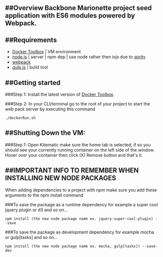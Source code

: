 ##Overview Backbone Marionette project seed application with ES6 modules powered by Webpack.
--------------------------------------------------------------------------------

##Requirements
--------------------------------------------------------------------------------
- [Docker Toolbox](https://www.docker.com/toolbox) | VM environment
- [node.js](https://nodejs.org/) | server | npm dep | use node rather then iojs due to [sprity](https://www.npmjs.com/package/sprity)
- [webpack](https://webpack.github.io/)
- [gulp.js](http://gulpjs.com/) | build tool



##Getting started
--------------------------------------------------------------------------------
###Step 1: Install the latest version of [Docker Toolbox](https://www.docker.com/docker-toolbox).

###Step 2: In your CLI/terminal go to the root of your project to start the web pack server by executing this command  

    ./dockerRun.sh



##Shutting Down the VM:
--------------------------------------------------------------------------------
###Step 1: Open Kitematic make sure the home tab is selected, if so you should see your currently running container on the left side of the window. Hover over your container then click (X) Remove button and that's it.



##IMPORTANT INFO TO REMEMBER WHEN INSTALLING NEW NODE PACKAGES
--------------------------------------------------------------------------------
When adding dependencies to a project with npm make sure you add these arguments to the npm install command

###To save the package as a runtime dependency for example a super cool jquery plugin or d3 and so on...

    npm install (the new node package name ex. jquery-super-cool-plugin) --save


###To save the package as development dependency for example mocha or gulp[tasks] and so on...

    npm install (the new node package name ex. mocha, gulp[tasks]) --save-dev
